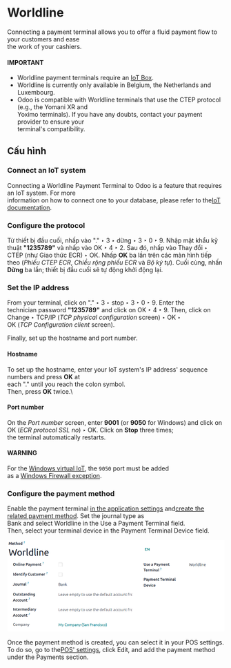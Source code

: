 # Worldline

Connecting a payment terminal allows you to offer a fluid payment flow to your customers and ease\
the work of your cashiers.

#### IMPORTANT

* Worldline payment terminals require an [IoT Box](../../../../general/iot.md).
* Worldline is currently only available in Belgium, the Netherlands and Luxembourg.
* Odoo is compatible with Worldline terminals that use the CTEP protocol (e.g., the Yomani XR and\
  Yoximo terminals). If you have any doubts, contact your payment provider to ensure your\
  terminal's compatibility.

## Cấu hình

### Connect an IoT system

Connecting a Worldline Payment Terminal to Odoo is a feature that requires an IoT system. For more\
information on how to connect one to your database, please refer to the[IoT documentation](../../../../general/iot.md).

### Configure the protocol

Từ thiết bị đầu cuối, nhấp vào "." ‣ 3 ‣ dừng ‣ 3 ‣ 0 ‣ 9. Nhập mật khẩu kỹ thuật **"1235789"** và nhấp vào OK ‣ 4 ‣ 2. Sau đó, nhấp vào Thay đổi ‣ CTEP (như Giao thức ECR) ‣ OK. Nhấp **OK** ba lần trên các màn hình tiếp theo (_Phiếu CTEP ECR_, _Chiều rộng phiếu ECR_ và _Bộ ký tự_). Cuối cùng, nhấn **Dừng** ba lần; thiết bị đầu cuối sẽ tự động khởi động lại.

### Set the IP address

From your terminal, click on "." ‣ 3 ‣ stop ‣ 3 ‣ 0 ‣ 9. Enter the\
technician password **"1235789"** and click on OK ‣ 4 ‣ 9. Then, click on\
Change ‣ TCP/IP (_TCP physical configuration_ screen) ‣ OK ‣\
OK (_TCP Configuration client_ screen).

Finally, set up the hostname and port number.

#### Hostname

To set up the hostname, enter your IoT system's IP address' sequence numbers and press **OK** at\
each "." until you reach the colon symbol.\
Then, press **OK** twice.\


#### Port number

On the _Port number_ screen, enter **9001** (or **9050** for Windows) and click on\
OK (_ECR protocol SSL no_) ‣ OK. Click on **Stop** three times;\
the terminal automatically restarts.

#### WARNING

For the [Windows virtual IoT](../../../../general/iot.md), the `9050` port must be added\
as a [Windows Firewall exception](../../../../general/iot/windows_iot.md#iot-windows-iot-firewall).

### Configure the payment method

Enable the payment terminal [in the application settings](../../configuration.md#configuration-settings) and[create the related payment method](../../payment_methods.md). Set the journal type as\
Bank and select Worldline in the Use a Payment Terminal field.\
Then, select your terminal device in the Payment Terminal Device field.

![image](../../../../../_images/worldline-payment-terminals.png)

Once the payment method is created, you can select it in your POS settings. To do so, go to the[POS' settings](../../configuration.md#configuration-settings), click Edit, and add the payment method\
under the Payments section.
